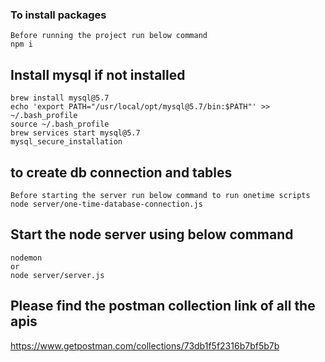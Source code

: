 ### To install packages
```
Before running the project run below command
npm i 
```

## Install mysql if not installed

```
brew install mysql@5.7
echo 'export PATH="/usr/local/opt/mysql@5.7/bin:$PATH"' >> ~/.bash_profile
source ~/.bash_profile
brew services start mysql@5.7
mysql_secure_installation
```

## to create db connection and tables

```
Before starting the server run below command to run onetime scripts
node server/one-time-database-connection.js
```

## Start the node server using below command

```
nodemon 
or 
node server/server.js
```

## Please find the postman collection link of all the apis 
https://www.getpostman.com/collections/73db1f5f2316b7bf5b7b